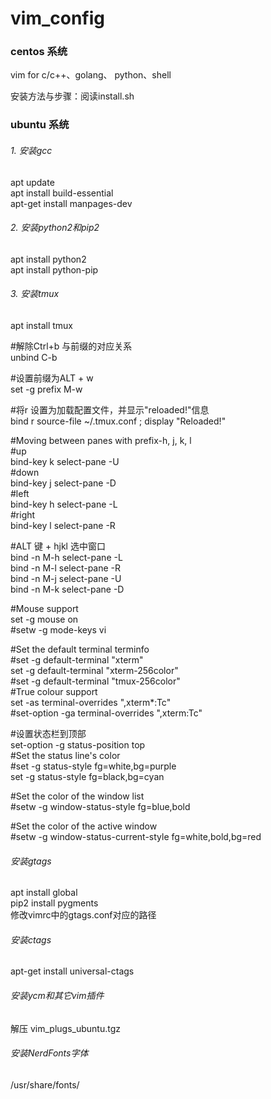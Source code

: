 # vim_config
### centos 系统
vim for c/c++、golang、 python、shell

安装方法与步骤：阅读install.sh

### ubuntu 系统
###### 1. 安装gcc
apt update  
apt install build-essential  
apt-get install manpages-dev  
###### 2. 安装python2和pip2  
apt install python2   
apt install python-pip  
###### 3. 安装tmux
apt install tmux 
   
  #解除Ctrl+b 与前缀的对应关系  
  unbind C-b  
   
  #设置前缀为ALT + w   
  set -g prefix M-w   
    
  #将r 设置为加载配置文件，并显示"reloaded!"信息   
  bind r source-file ~/.tmux.conf \; display "Reloaded!"   
    
  #Moving between panes with prefix-h, j, k, l   
  #up   
  bind-key k select-pane -U    
  #down    
  bind-key j select-pane -D    
  #left    
  bind-key h select-pane -L    
  #right    
  bind-key l select-pane -R    
     
  #ALT 键 + hjkl 选中窗口    
  bind -n M-h select-pane -L   
  bind -n M-l select-pane -R   
  bind -n M-j select-pane -U   
  bind -n M-k select-pane -D   
    
  #Mouse support   
  set -g mouse on   
  #setw -g mode-keys vi    
    
  #Set the default terminal terminfo   
  #set -g default-terminal "xterm"   
  set -g default-terminal "xterm-256color"   
  #set -g default-terminal "tmux-256color"    
  #True colour support    
  set -as terminal-overrides ",xterm*:Tc"    
  #set-option -ga terminal-overrides ",xterm:Tc"    

  #设置状态栏到顶部    
  set-option -g status-position top    
  #Set the status line's color    
  #set -g status-style fg=white,bg=purple    
  set -g status-style fg=black,bg=cyan     
    
  #Set the color of the window list    
  #setw -g window-status-style fg=blue,bold    
     
  #Set the color of the active window    
  #setw -g window-status-current-style fg=white,bold,bg=red     
###### 安装gtags
apt install global  
pip2 install pygments   
修改vimrc中的gtags.conf对应的路径   
###### 安装ctags
apt-get install universal-ctags   
###### 安装ycm和其它vim插件  
解压 vim_plugs_ubuntu.tgz     
###### 安装NerdFonts字体
/usr/share/fonts/   




